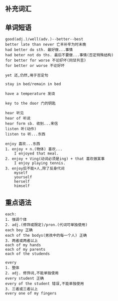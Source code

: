 
## 补充词汇



## 单词短语

	good(adj.)/well(adv.)--better--best
	better late than never 亡羊补牢为时未晚
	had better do sth. 最好做...事情
	had beter not do ths. 最后不要做...事情(否定特殊结构)
	for better for worse 不论好坏(同甘共苦)
	for better or worse 不论好坏

	yet 还,仍然,用于否定句

	stay in bed/remain in bed

	have a temperature 发烧

	key to the door 门的钥匙

	hear 听见
	hear of 听说
	hear form sb. 收到...来信
	listen 听(动作)
	listen to 听...东西

	enjoy 喜欢...东西
	1. enjoy + n.(物体) 喜欢...
		I enjoyed that meal.
	2. enjoy + Ving(动词必须是ing) + that 喜欢做某事
		I enjoy playing tennis.
	3. enjoy后不能+人,除了反身代词
		myself
		yourself
		herself
		himself

## 重点语法

	each:
	1. 强调个体
	2. adj.(修饰或限定)/pron.(代词可单独使用)
	each boy 正确
	each of the bodys(男孩中的每一个人) 正确
	3. 两者或两者以上
	each of my hands
	each of my parents
	each of the studends

	every
	1. 整体
	2. adj. 修饰词,不能单独使用
	every student 正确
	every of the student 错误,不能单独使用
	3. 三者或三者以上
	every one of my fingers
